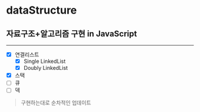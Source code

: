 # dataStructure

## 자료구조+알고리즘 구현 in JavaScript

---

- [x] 연결리스트
  - [x] Single LinkedList
  - [x] Doubly LinkedList
- [x] 스택
- [ ] 큐
- [ ] 덱

> 구현하는대로 순차적인 업데이트
